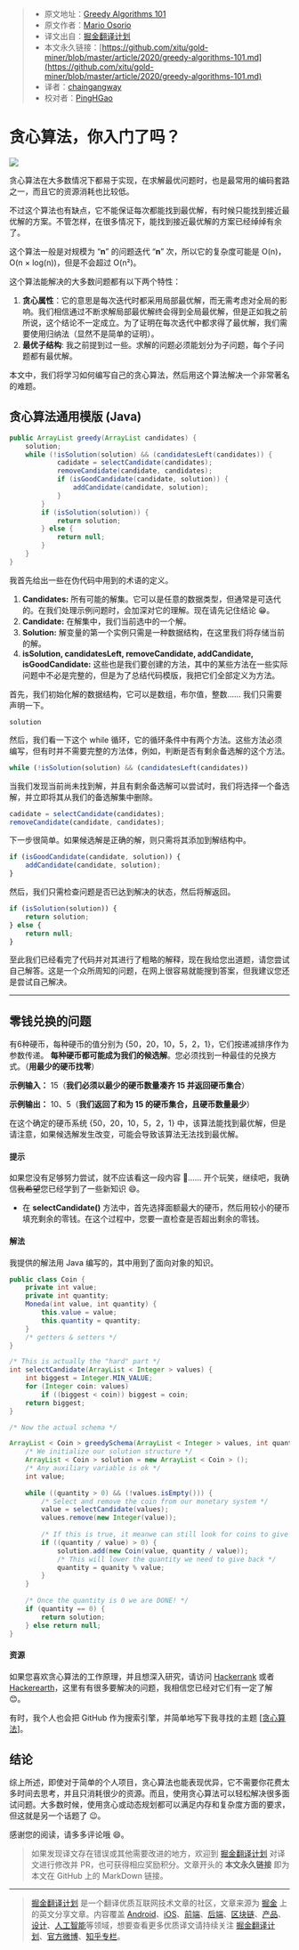 > * 原文地址：[Greedy Algorithms 101](https://codeburst.io/greedy-algorithms-101-957842232cf2)
> * 原文作者：[Mario Osorio](https://medium.com/@mario5o)
> * 译文出自：[掘金翻译计划](https://github.com/xitu/gold-miner)
> * 本文永久链接：[https://github.com/xitu/gold-miner/blob/master/article/2020/greedy-algorithms-101.md](https://github.com/xitu/gold-miner/blob/master/article/2020/greedy-algorithms-101.md)
> * 译者：[chaingangway](https://github.com/chaingangway)
> * 校对者：[PingHGao](https://github.com/PingHGao)

# 贪心算法，你入门了吗？

![](https://cdn-images-1.medium.com/max/2000/0*udmPDWYUmHDNJX5D)

贪心算法在大多数情况下都易于实现，在求解最优问题时，也是最常用的编码套路之一，而且它的资源消耗也比较低。

不过这个算法也有缺点，它不能保证每次都能找到最优解，有时候只能找到接近最优解的方案。不管怎样，在很多情况下，能找到接近最优解的方案已经绰绰有余了。

这个算法一般是对规模为 “**n**” 的问题迭代 “**n**” 次，所以它的复杂度可能是 O(n)，O(n × log(n))，但是不会超过 O(n²)。

这个算法能解决的大多数问题都有以下两个特性：

1. **贪心属性**：它的意思是每次迭代时都采用局部最优解，而无需考虑对全局的影响。我们相信通过不断求解局部最优解终会得到全局最优解，但是正如我之前所说，这个结论不一定成立。为了证明在每次迭代中都求得了最优解，我们需要使用归纳法（显然不是简单的证明）。
2. **最优子结构**: 我之前提到过一些。求解的问题必须能划分为子问题，每个子问题都有最优解。

本文中，我们将学习如何编写自己的贪心算法，然后用这个算法解决一个非常著名的难题。

## 贪心算法通用模版 (Java)

```Java
public ArrayList greedy(ArrayList candidates) {
    solution;
    while (!isSolution(solution) && (candidatesLeft(candidates)) {
            cadidate = selectCandidate(candidates);
            removeCandidate(candidate, candidates);
            if (isGoodCandidate(candidate, solution)) {
                addCandidate(candidate, solution);
            }
        }
        if (isSolution(solution)) {
            return solution;
        } else {
            return null;
        }
    }
}
```

我首先给出一些在伪代码中用到的术语的定义。

1. **Candidates:** 所有可能的解集。它可以是任意的数据类型，但通常是可迭代的。在我们处理示例问题时，会加深对它的理解。现在请先记住结论 😁。
2. **Candidate:** 在解集中，我们当前选中的一个解。
3. **Solution:** 解变量的第一个实例只需是一种数据结构，在这里我们将存储当前的解。
4. **isSolution, candidatesLeft, removeCandidate, addCandidate, isGoodCandidate:** 这些也是我们要创建的方法，其中的某些方法在一些实际问题中不必是完整的，但是为了总结代码模版，我把它们全部定义为方法。

首先，我们初始化解的数据结构，它可以是数组，布尔值，整数…… 我们只需要声明一下。

```
solution
```

然后，我们看一下这个 while 循环，它的循环条件中有两个方法。这些方法必须编写，但有时并不需要完整的方法体，例如，判断是否有剩余备选解的这个方法。

```js
while (!isSolution(solution) && (candidatesLeft(candidates))
```

当我们发现当前尚未找到解，并且有剩余备选解可以尝试时，我们将选择一个备选解，并立即将其从我们的备选解集中删除。

```js
cadidate = selectCandidate(candidates);
removeCandidate(candidate, candidates);
```

下一步很简单。如果候选解是正确的解，则只需将其添加到解结构中。

```js
if (isGoodCandidate(candidate, solution)) { 
    addCandidate(candidate, solution); 
}
```

然后，我们只需检查问题是否已达到解决的状态，然后将解返回。

```js
if (isSolution(solution)) { 
    return solution; 
} else { 
    return null; 
}
```

至此我们已经看完了代码并对其进行了粗略的解释，现在我给您出道题，请您尝试自己解答。这是一个众所周知的问题，在网上很容易就能搜到答案，但我建议您还是尝试自己解决。

---

## 零钱兑换的问题

有6种硬币，每种硬币的值分别为 {50，20，10，5，2，1}，它们按递减排序作为参数传递。 **每种硬币都可能成为我们的候选解**。您必须找到一种最佳的兑换方式。（**用最少的硬币找零**）

**示例输入：** 15（**我们必须以最少的硬币数量凑齐 15 并返回硬币集合**）

**示例输出：** 10、5（**我们返回了和为 15 的硬币集合，且硬币数量最少**）

在这个确定的硬币系统 {50，20，10，5，2，1} 中，该算法能找到最优解，但是请注意，如果候选解发生改变，可能会导致该算法无法找到最优解。

#### 提示

如果您没有足够努力尝试，就不应该看这一段内容 🤨…… 开个玩笑，继续吧，我确信~~我希望~~您已经学到了一些新知识 😄。

* 在 **selectCandidate()**   方法中，首先选择面额最大的硬币，然后用较小的硬币填充剩余的零钱。在这个过程中，您要一直检查是否超出剩余的零钱。

#### 解法

我提供的解法用 Java 编写的，其中用到了面向对象的知识。

```Java
public class Coin {
    private int value;
    private int quantity;
    Moneda(int value, int quantity) {
        this.value = value;
        this.quantity = quantity;
    }
    /* getters & setters */
}

/* This is actually the "hard" part */
int selectCandidate(ArrayList < Integer > values) {
    int biggest = Integer.MIN_VALUE;
    for (Integer coin: values)
        if ((biggest < coin)) biggest = coin;
    return biggest;
}

/* Now the actual schema */

ArrayList < Coin > greedySchema(ArrayList < Integer > values, int quantity) {
    /* We initialize our solution structure */
    ArrayList < Coin > solution = new ArrayList < Coin > ();
    /* Any auxiliary variable is ok */
    int value;
    
    while ((quantity > 0) && (!values.isEmpty())) {
        /* Select and remove the coin from our monetary system */
        value = selectCandidate(values);
        values.remove(new Integer(value));
        
        /* If this is true, it meanwe can still look for coins to give */
        if ((quantity / value) > 0) {
            solution.add(new Coin(value, quantity / value));
            /* This will lower the quantity we need to give back */
            quantity = quanity % value;
        }
    }
    
    /* Once the quantity is 0 we are DONE! */
    if (quantity == 0) {
        return solution;
    } else return null;
}
```

#### 资源

如果您喜欢贪心算法的工作原理，并且想深入研究，请访问 [Hackerrank](https://www.hackerrank.com/) 或者 [Hackerearth](https://www.hackerearth.com/practice/)，这里有有很多要解决的问题，我相信您已经对它们有一定了解 😊。

有时，我个人也会把 GitHub 作为搜索引擎，并简单地写下我寻找的主题 [[贪心算法](https://github.com/search?q=greedy+algorithm)]。

## 结论

综上所述，即使对于简单的个人项目，贪心算法也能表现优异，它不需要你花费太多时间去思考，并且只消耗很少的资源。而且，使用贪心算法可以轻松解决很多面试问题。大多数时候，使用贪心或动态规划都可以满足内存和复杂度方面的要求，但这就是另一个话题了 😉。

感谢您的阅读，请多多评论哦 😄。

> 如果发现译文存在错误或其他需要改进的地方，欢迎到 [掘金翻译计划](https://github.com/xitu/gold-miner) 对译文进行修改并 PR，也可获得相应奖励积分。文章开头的 **本文永久链接** 即为本文在 GitHub 上的 MarkDown 链接。

---

> [掘金翻译计划](https://github.com/xitu/gold-miner) 是一个翻译优质互联网技术文章的社区，文章来源为 [掘金](https://juejin.im) 上的英文分享文章。内容覆盖 [Android](https://github.com/xitu/gold-miner#android)、[iOS](https://github.com/xitu/gold-miner#ios)、[前端](https://github.com/xitu/gold-miner#前端)、[后端](https://github.com/xitu/gold-miner#后端)、[区块链](https://github.com/xitu/gold-miner#区块链)、[产品](https://github.com/xitu/gold-miner#产品)、[设计](https://github.com/xitu/gold-miner#设计)、[人工智能](https://github.com/xitu/gold-miner#人工智能)等领域，想要查看更多优质译文请持续关注 [掘金翻译计划](https://github.com/xitu/gold-miner)、[官方微博](http://weibo.com/juejinfanyi)、[知乎专栏](https://zhuanlan.zhihu.com/juejinfanyi)。

